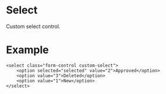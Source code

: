 # Select

Custom select control.

# Example

    <select class="form-control custom-select">
        <option selected="selected" value="2">Approved</option>
        <option value="3">Deleted</option>
        <option value="1">New</option>
    </select>